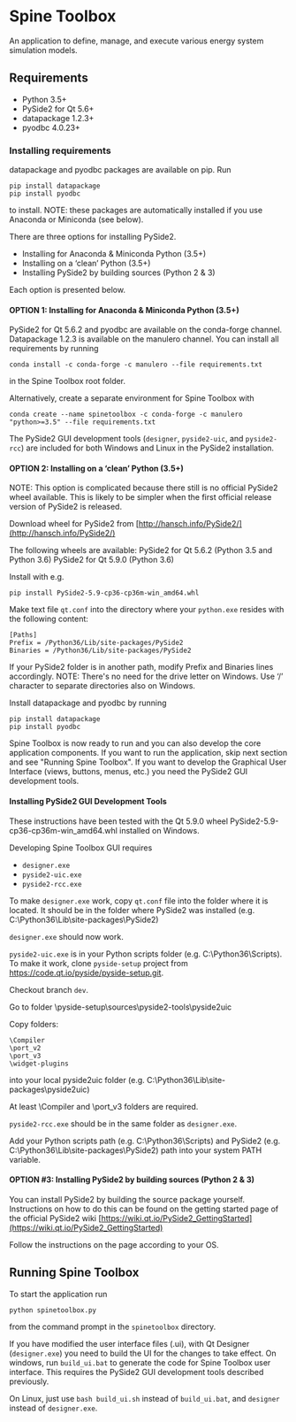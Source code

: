 # Spine Toolbox

An application to define, manage, and execute various energy system
simulation models.

## Requirements

- Python 3.5+
- PySide2 for Qt 5.6+
- datapackage 1.2.3+
- pyodbc 4.0.23+

### Installing requirements

datapackage and pyodbc packages are available on pip. Run

    pip install datapackage
    pip install pyodbc

to install. NOTE: these packages are automatically installed
if you use Anaconda or Miniconda (see below).

There are three options for installing PySide2.

- Installing for Anaconda & Miniconda Python (3.5+)
- Installing on a ‘clean’ Python (3.5+)
- Installing PySide2 by building sources (Python 2 & 3)

Each option is presented below.

#### OPTION 1: Installing for Anaconda & Miniconda Python (3.5+)

PySide2 for Qt 5.6.2 and pyodbc are available on the conda-forge
channel. Datapackage 1.2.3 is available on the manulero channel.
You can install all requirements by running

    conda install -c conda-forge -c manulero --file requirements.txt

in the Spine Toolbox root folder.

Alternatively, create a separate environment for Spine Toolbox with

	conda create --name spinetoolbox -c conda-forge -c manulero "python>=3.5" --file requirements.txt

The PySide2 GUI development tools (`designer`, `pyside2-uic`, and `pyside2-rcc`)
are included for both Windows and Linux in the PySide2 installation.

#### OPTION 2: Installing on a ‘clean’ Python (3.5+)

NOTE: This option is complicated because there still is no official PySide2 wheel 
available. This is likely to be simpler when the first official release 
version of PySide2 is released.

Download wheel for PySide2 from [http://hansch.info/PySide2/](http://hansch.info/PySide2/)

The following wheels are available:
PySide2 for Qt 5.6.2 (Python 3.5 and Python 3.6)
PySide2 for Qt 5.9.0 (Python 3.6)

Install with e.g.

    pip install PySide2-5.9-cp36-cp36m-win_amd64.whl

Make text file `qt.conf` into the directory where your `python.exe`
resides with the following content:

    [Paths]
    Prefix = /Python36/Lib/site-packages/PySide2
    Binaries = /Python36/Lib/site-packages/PySide2

If your PySide2 folder is in another path, modify Prefix and Binaries lines accordingly.
NOTE: There's no need for the drive letter on Windows. Use ‘/’ character to separate
directories also on Windows.

Install datapackage and pyodbc by running

    pip install datapackage
    pip install pyodbc

Spine Toolbox is now ready to run and you can also develop the
core application components. If you want to run the application,
skip next section and see "Running Spine Toolbox". If you want to develop
the Graphical User Interface (views, buttons, menus, etc.) you need
the PySide2 GUI development tools.

#### Installing PySide2 GUI Development Tools

These instructions have been tested with the Qt 5.9.0 wheel
PySide2-5.9-cp36-cp36m-win_amd64.whl installed on Windows.

Developing Spine Toolbox GUI requires

- `designer.exe`
- `pyside2-uic.exe`
- `pyside2-rcc.exe`

To make `designer.exe` work, copy `qt.conf` file into the folder where
it is located. It should be in the folder where PySide2 was installed
(e.g. C:\Python36\Lib\site-packages\PySide2)

`designer.exe` should now work.

`pyside2-uic.exe` is in your Python scripts folder
(e.g. C:\Python36\Scripts). To make it work, clone `pyside-setup`
project from https://code.qt.io/pyside/pyside-setup.git.

Checkout branch `dev`.

Go to folder \pyside-setup\sources\pyside2-tools\pyside2uic

Copy folders:

    \Compiler
    \port_v2
    \port_v3
    \widget-plugins

into your local pyside2uic folder
(e.g. C:\Python36\Lib\site-packages\pyside2uic)

At least \Compiler and \port_v3 folders are required.

`pyside2-rcc.exe` should be in the same folder as `designer.exe`.

Add your Python scripts path (e.g. C:\Python36\Scripts) and PySide2
(e.g. C:\Python36\Lib\site-packages\PySide2) path into your system PATH
variable.

#### OPTION #3: Installing PySide2 by building sources (Python 2 & 3)

You can install PySide2 by building the source package yourself. Instructions
on how to do this can be found on the getting started page of the official
PySide2 wiki
[https://wiki.qt.io/PySide2_GettingStarted](https://wiki.qt.io/PySide2_GettingStarted)

Follow the instructions on the page according to your OS.

## Running Spine Toolbox

To start the application run

    python spinetoolbox.py

from the command prompt in the `spinetoolbox` directory.

If you have modified the user interface files (.ui), with Qt Designer
(`designer.exe`) you need to build the UI for the changes to take effect.
On windows, run `build_ui.bat` to generate the code for Spine Toolbox
user interface. This requires the PySide2 GUI development tools described
previously.

On Linux, just use `bash build_ui.sh` instead of `build_ui.bat`, and `designer`
instead of `designer.exe`.
